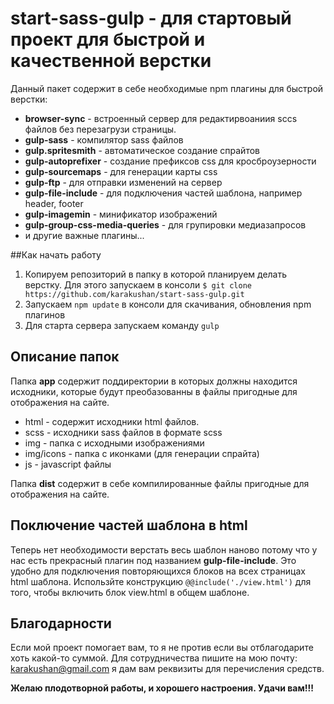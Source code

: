 # start-sass-gulp - для стартовый проект для быстрой и качественной верстки

Данный пакет содержит в себе необходимые npm плагины для быстрой верстки:

* **browser-sync** - встроенный сервер для редактирвоаниия sccs файлов без перезагрузи страницы.
* **gulp-sass** - компилятор sass файлов
* **gulp.spritesmith** - автоматическое создание спрайтов
* **gulp-autoprefixer** - создание префиксов css для кросброузерности
* **gulp-sourcemaps** - для генерации карты css
* **gulp-ftp** - для отправки изменений на сервер
* **gulp-file-include** - для подключения частей шаблона, например header, footer
* **gulp-imagemin** - минификатор изображений
* **gulp-group-css-media-queries** - для групировки медиазапросов
* и другие важные плагины...

##Как начать работу

1. Копируем репозиторий в папку в которой планируем делать верстку. Для этого запускаем в консоли ```$ git clone https://github.com/karakushan/start-sass-gulp.git```
2. Запускаем ```npm update``` в консоли для скачивания, обновления npm плагинов
3. Для старта сервера запускаем команду ```gulp```

## Описание папок

Папка **app** содержит поддиректории в которых должны находится исходники, которые будут преобазованны в файлы пригодные для отображения на сайте.
* html - содержит исходники html файлов. 
* scss - исходники sass файлов в формате scss
* img - папка с исходными изображениями
* img/icons - папка с иконками (для генерации спрайта)
* js - javascript файлы

Папка **dist** содержит в себе компилированные файлы пригодные для отображения на сайте.

## Поключение частей шаблона в html

Теперь нет необходимости верстать весь шаблон наново потому что у нас есть прекрасный плагин под названием **gulp-file-include**. Это удобно для подключения повторяющихся блоков на всех страницах html шаблона. Использйте конструкцию ```@@include('./view.html')``` для того, чтобы включить блок view.html в общем шаблоне. 

## Благодарности

Если мой проект помогает вам, то я не против если вы отблагодарите хоть какой-то суммой. Для сотрудничества пишите на мою почту: karakushan@gmail.com я дам вам реквизиты для перечисления средств. 

**Желаю плодотворной работы, и хорошего настроения. Удачи вам!!!**




